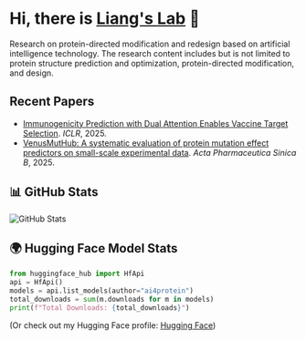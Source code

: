 # Hi, there is [Liang's Lab](https://ins.sjtu.edu.cn/people/lhong/index.html) 👋

Research on protein-directed modification and redesign based on artificial intelligence technology. 
The research content includes but is not limited to protein structure prediction and optimization, protein-directed modification, and design.

## Recent Papers
- [Immunogenicity Prediction with Dual Attention Enables Vaccine Target Selection](https://openreview.net/forum?id=hWmwL9gizZ). *ICLR*, 2025.
- [VenusMutHub: A systematic evaluation of protein mutation effect predictors on small-scale experimental data](https://www.sciencedirect.com/science/article/pii/S2211383525001650). *Acta Pharmaceutica Sinica B*, 2025.


## 📊 GitHub Stats
![GitHub Stats](https://github-readme-stats.vercel.app/api?username=ai4protein&show_icons=true&theme=radical)

## 🌍 Hugging Face Model Stats
```python
from huggingface_hub import HfApi
api = HfApi()
models = api.list_models(author="ai4protein")
total_downloads = sum(m.downloads for m in models)
print(f"Total Downloads: {total_downloads}")
```
(Or check out my Hugging Face profile: [Hugging Face](https://huggingface.co/ai4protein))


